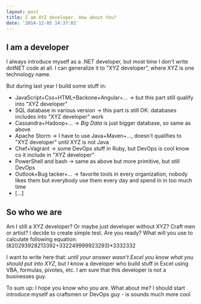 ```yaml
---
layout: post
title: I am XYZ developer. How about You?
date: '2014-12-05 14:37:01'
---
```


## I am a developer
I always introduce myself as a .NET developer, but most time I don't write dotNET code at all. I can generalize it to "XYZ developer", where XYZ is one technology name.

But during last year I build some stuff in:

- JavaScript+Css+HTML+Backone+Angular+... -> but this part still qualify into "XYZ developer" 
- SQL database in various version -> this part is still OK: databases includes into "XYZ developer" work
- Cassandra+Hadoop+... -> *Big Data* is just bigger database, so same as above
- Apache Storm -> I have to use Java+Maven+..., doesn't qualifies to "XYZ developer" until XYZ is not Java
- Chef+Vagrant -> some DevOps stuff in Ruby, but DevOps is cool know co it include in "XYZ developer"
- PowerShell and bash -> same as above but more primitive, but still DevOps
- Outlook+Bug tacker+... -> favorite tools in every organization, nobody likes them but everybody use them every day and spend in in too much time
- [...]

## So who we are
Am I still a XYZ developer? Or maybe just developer without XYZ? Craft men or artist? 
I decide to create simple test. Are you ready? 
What will you use to calculate following equation: (820293928213392+332249999923293)*3332332


I want to write here that: *until your answer wasn't Excel you know what you should put into XYZ*, but I know a developer who build stuff in Excel using VBA, formulas, pivotes, etc. I am sure that this developer is not a businesses guy.

To sum up: I hope you know who you are. What about me? I should start introduce myself as craftsmen or DevOps guy - is sounds much more cool
